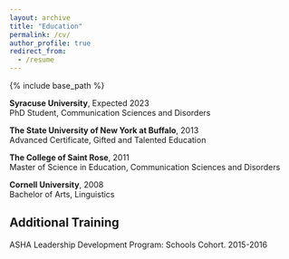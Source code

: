 ```yaml
---
layout: archive
title: "Education"
permalink: /cv/
author_profile: true
redirect_from:
  - /resume
---
```


{% include base_path %}



**Syracuse University**, Expected 2023  
PhD Student, Communication Sciences and Disorders


**The State University of New York at Buffalo**, 2013  
Advanced Certificate, Gifted and Talented Education


**The College of Saint Rose**, 2011  
Master of Science in Education, Communication Sciences and Disorders


**Cornell University**, 2008  
Bachelor of Arts, Linguistics

## Additional Training

ASHA Leadership Development Program: Schools Cohort. 2015-2016
